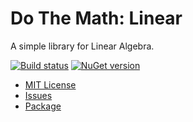 # Do The Math: Linear

A simple library for Linear Algebra.

[![Build status](https://ci.appveyor.com/api/projects/status/y55xxk9qcp0haus8?svg=true)](https://ci.appveyor.com/project/aarondandy/dothemath-linear)
[![NuGet version](https://badge.fury.io/nu/DoTheMath.Linear.svg)](https://badge.fury.io/nu/DoTheMath.Linear)

* [MIT License](./LICENSE)
* [Issues](https://github.com/aarondandy/DoTheMath.Linear/issues)
* [Package](https://www.nuget.org/packages/DoTheMath.Linear/)